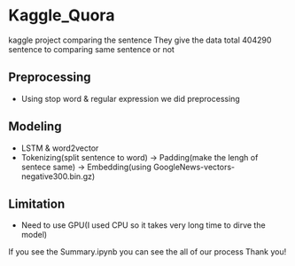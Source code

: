# Kaggle_Quora

kaggle project comparing the sentence
They give the data total 404290 sentence to comparing same sentence or not

## Preprocessing
- Using stop word & regular expression we did preprocessing

## Modeling
- LSTM & word2vector
- Tokenizing(split sentence to word) -> Padding(make the lengh of sentece same) -> Embedding(using GoogleNews-vectors-negative300.bin.gz)

## Limitation
- Need to use GPU(I used CPU so it takes very long time to dirve the model)


If you see the Summary.ipynb you can see the all of our process Thank you!
